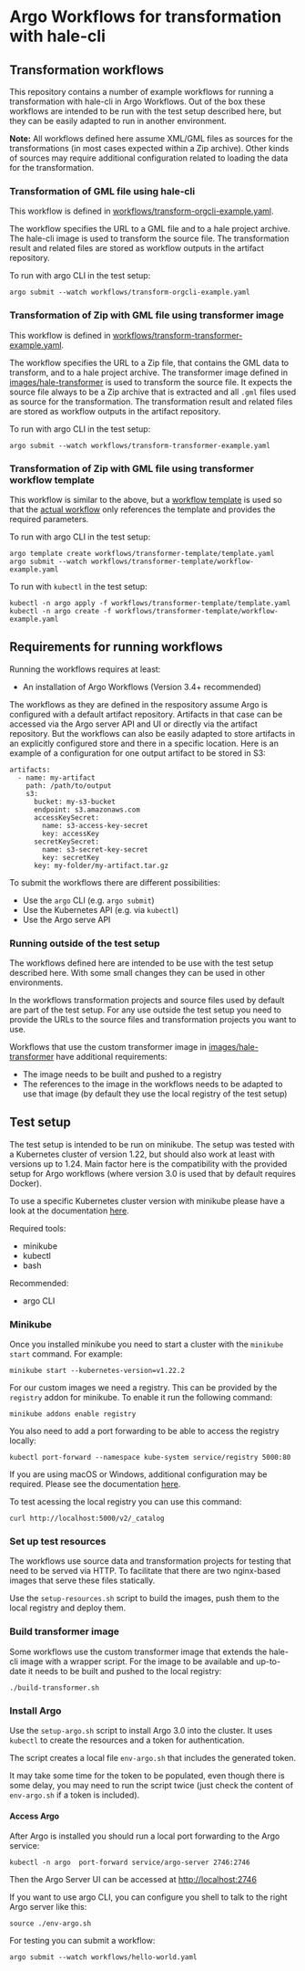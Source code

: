 Argo Workflows for transformation with hale-cli
===============================================

Transformation workflows
------------------------

This repository contains a number of example workflows for running a transformation with hale-cli in Argo Workflows.
Out of the box these workflows are intended to be run with the test setup described here, but they can be easily adapted to run in another environment.

**Note:** All workflows defined here assume XML/GML files as sources for the transformations (in most cases expected within a Zip archive).
Other kinds of sources may require additional configuration related to loading the data for the transformation.

### Transformation of GML file using hale-cli

This workflow is defined in [workflows/transform-orgcli-example.yaml](./workflows/transform-orgcli-example.yaml).

The workflow specifies the URL to a GML file and to a hale project archive.
The hale-cli image is used to transform the source file.
The transformation result and related files are stored as workflow outputs in the artifact repository.

To run with argo CLI in the test setup:

```
argo submit --watch workflows/transform-orgcli-example.yaml
```

### Transformation of Zip with GML file using transformer image

This workflow is defined in [workflows/transform-transformer-example.yaml](./workflows/transform-transformer-example.yaml).

The workflow specifies the URL to a Zip file, that contains the GML data to transform, and to a hale project archive.
The transformer image defined in [images/hale-transformer](./images/hale-transformer) is used to transform the source file.
It expects the source file always to be a Zip archive that is extracted and all `.gml` files used as source for the transformation.
The transformation result and related files are stored as workflow outputs in the artifact repository.

To run with argo CLI in the test setup:

```
argo submit --watch workflows/transform-transformer-example.yaml
```

### Transformation of Zip with GML file using transformer workflow template

This workflow is similar to the above, but a [workflow template](./workflows/transformer-template/template.yaml) is used so that the [actual workflow](./workflows/transformer-template/workflow-example.yaml) only references the template and provides the required parameters.

To run with argo CLI in the test setup:

```
argo template create workflows/transformer-template/template.yaml
argo submit --watch workflows/transformer-template/workflow-example.yaml
```

To run with `kubectl` in the test setup:

```
kubectl -n argo apply -f workflows/transformer-template/template.yaml
kubectl -n argo create -f workflows/transformer-template/workflow-example.yaml
```


Requirements for running workflows
----------------------------------

Running the workflows requires at least:

- An installation of Argo Workflows (Version 3.4+ recommended)

The workflows as they are defined in the respository assume Argo is configured with a default artifact repository.
Artifacts in that case can be accessed via the Argo server API and UI or directly via the artifact repository.
But the workflows can also be easily adapted to store artifacts in an explicitly configured store and there in a specific location.
Here is an example of a configuration for one output artifact to be stored in S3:

```
artifacts:
  - name: my-artifact
    path: /path/to/output
    s3:
      bucket: my-s3-bucket
      endpoint: s3.amazonaws.com
      accessKeySecret:
        name: s3-access-key-secret
        key: accessKey
      secretKeySecret:
        name: s3-secret-key-secret
        key: secretKey
      key: my-folder/my-artifact.tar.gz
```

To submit the workflows there are different possibilities:

- Use the `argo` CLI (e.g. `argo submit`)
- Use the Kubernetes API (e.g. via `kubectl`)
- Use the Argo serve API

### Running outside of the test setup

The workflows defined here are intended to be use with the test setup described here.
With some small changes they can be used in other environments.

In the workflows transformation projects and source files used by default are part of the test setup.
For any use outside the test setup you need to provide the URLs to the source files and transformation projects you want to use.

Workflows that use the custom transformer image in [images/hale-transformer](./images/hale-transformer) have additional requirements:

- The image needs to be built and pushed to a registry
- The references to the image in the workflows needs to be adapted to use that image (by default they use the local registry of the test setup)


Test setup
----------

The test setup is intended to be run on minikube.
The setup was tested with a Kubernetes cluster of version 1.22, but should also work at least with versions up to 1.24.
Main factor here is the compatibility with the provided setup for Argo workflows (where version 3.0 is used that by default requires Docker).

To use a specific Kubernetes cluster version with minikube please have a look at the documentation [here](https://minikube.sigs.k8s.io/docs/handbook/config/#selecting-a-kubernetes-version).

Required tools:

- minikube
- kubectl
- bash

Recommended:

- argo CLI


### Minikube

Once you installed minikube you need to start a cluster with the `minikube start` command. For example:

```
minikube start --kubernetes-version=v1.22.2
```

For our custom images we need a registry. This can be provided by the `registry` addon for minikube. To enable it run the following command:

```
minikube addons enable registry
```

You also need to add a port forwarding to be able to access the registry locally:

```
kubectl port-forward --namespace kube-system service/registry 5000:80
```

If you are using macOS or Windows, additional configuration may be required. Please see the documentation [here](https://minikube.sigs.k8s.io/docs/handbook/registry/#enabling-insecure-registries).

To test acessing the local registry you can use this command:

```
curl http://localhost:5000/v2/_catalog
```

### Set up test resources

The workflows use source data and transformation projects for testing that need to be served via HTTP.
To facilitate that there are two nginx-based images that serve these files statically.

Use the `setup-resources.sh` script to build the images, push them to the local registry and deploy them.

### Build transformer image

Some workflows use the custom transformer image that extends the hale-cli image with a wrapper script.
For the image to be available and up-to-date it needs to be built and pushed to the local registry:

```
./build-transformer.sh
```

### Install Argo

Use the `setup-argo.sh` script to install Argo 3.0 into the cluster.
It uses `kubectl` to create the resources and a token for authentication.

The script creates a local file `env-argo.sh` that includes the generated token.

It may take some time for the token to be populated, even though there is some delay, you may need to run the script twice (just check the content of `env-argo.sh` if a token is included).

#### Access Argo

After Argo is installed you should run a local port forwarding to the Argo service:

```
kubectl -n argo  port-forward service/argo-server 2746:2746
```

Then the Argo Server UI can be accessed at <http://localhost:2746>

If you want to use argo CLI, you can configure you shell to talk to the right Argo server like this:

```
source ./env-argo.sh
```

For testing you can submit a workflow:

```
argo submit --watch workflows/hello-world.yaml
```
